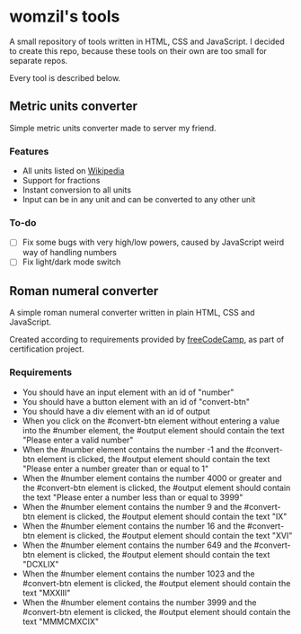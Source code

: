 # womzil's tools

A small repository of tools written in HTML, CSS and JavaScript. I decided to create this repo, because these tools on their own are too small for separate repos.

Every tool is described below.

## Metric units converter

Simple metric units converter made to server my friend.

### Features

- All units listed on [Wikipedia](https://en.wikipedia.org/wiki/Metric_prefix)
- Support for fractions
- Instant conversion to all units
- Input can be in any unit and can be converted to any other unit

### To-do

- [ ] Fix some bugs with very high/low powers, caused by JavaScript weird way of handling numbers
- [ ] Fix light/dark mode switch

## Roman numeral converter

A simple roman numeral converter written in plain HTML, CSS and JavaScript.

Created according to requirements provided by [freeCodeCamp](https://www.freecodecamp.org/learn/javascript-algorithms-and-data-structures-v8/build-a-roman-numeral-converter-project/build-a-roman-numeral-converter), as part of certification project.

### Requirements

- You should have an input element with an id of "number"
- You should have a button element with an id of "convert-btn"
- You should have a div element with an id of output
- When you click on the #convert-btn element without entering a value into the #number element, the #output element should contain the text "Please enter a valid number"
- When the #number element contains the number -1 and the #convert-btn element is clicked, the #output element should contain the text "Please enter a number greater than or equal to 1"
- When the #number element contains the number 4000 or greater and the #convert-btn element is clicked, the #output element should contain the text "Please enter a number less than or equal to 3999"
- When the #number element contains the number 9 and the #convert-btn element is clicked, the #output element should contain the text "IX"
- When the #number element contains the number 16 and the #convert-btn element is clicked, the #output element should contain the text "XVI"
- When the #number element contains the number 649 and the #convert-btn element is clicked, the #output element should contain the text "DCXLIX"
- When the #number element contains the number 1023 and the #convert-btn element is clicked, the #output element should contain the text "MXXIII"
- When the #number element contains the number 3999 and the #convert-btn element is clicked, the #output element should contain the text "MMMCMXCIX"